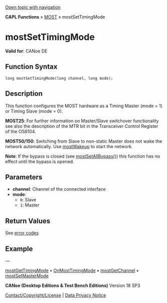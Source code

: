 [Open topic with navigation](../../../../../CANoeDEFamily.htm#Topics/CAPLFunctions/MOST/Functions/CAPLfunctionMOSTSetTimingMode.md)

**CAPL Functions** » [MOST](../CAPLfunctionsMOSTOverview.md) » mostSetTimingMode

# mostSetTimingMode

**Valid for**: CANoe DE

## Function Syntax

```plaintext
long mostSetTimingMode(long channel, long mode);
```

## Description

This function configures the MOST hardware as a Timing Master (mode = 1) or Timing Slave (mode = 0).

**MOST25**: For further information on Master/Slave switchover functionality see also the description of the MTR bit in the Transceiver Control Register of the OS8104.

**MOST50/150**: Switching from Slave to non-static Master does not wake the network automatically. Use [mostWakeup](CAPLfunctionMOSTWakeup.md) to start the network.

**Note**: If the bypass is closed (see [mostSetAllBypass()](CAPLfunctionMOSTSetAllBypass.md)) this function has no effect until the bypass is opened.

## Parameters

- **channel**: Channel of the connected interface
- **mode**:
  - `0`: Slave
  - `1`: Master

## Return Values

See [error codes](../CAPLfunctionsMOSTErrorCodes.md)

## Example

—

[mostGetTimingMode](CAPLfunctionMOSTGetTimingMode.md) • [OnMostTimingMode](../EventProcedures/CAPLfunctionOnMOSTTimingMode.md) • [mostGetChannel](CAPLfunctionMOSTGetChannel.md) • [mostSetMasterMode](CAPLfunctionMOSTSetGetMasterMode.md)

**CANoe (Desktop Editions & Test Bench Editions)** Version 18 SP3

[Contact/Copyright/License](../../../Shared/ContactCopyrightLicense.md) | [Data Privacy Notice](https://www.vector.com/int/en/company/get-info/privacy-policy/)
